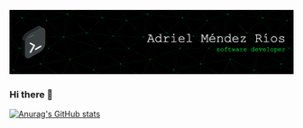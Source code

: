 ![Header](./Header4.png)
### Hi there 👋

[![Anurag's GitHub stats](https://github-readme-stats.vercel.app/api?username=AdrielMendezRios)](https://github.com/AdrielMendezRios/github-readme-stats)

<!--
**AdrielMendezRios/AdrielMendezRios** is a ✨ _special_ ✨ repository because its `README.md` (this file) appears on your GitHub profile.

Here are some ideas to get you started:

- 🔭 I’m currently working on ...
- 🌱 I’m currently learning ...
- 👯 I’m looking to collaborate on ...
- 🤔 I’m looking for help with ...
- 💬 Ask me about ...
- 📫 How to reach me: ...
- 😄 Pronouns: ...
- ⚡ Fun fact: ...
-->
